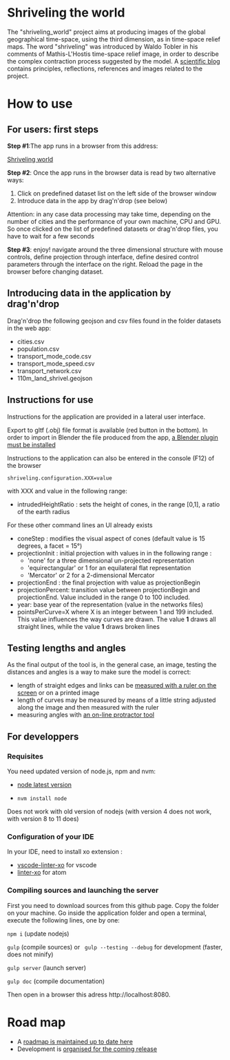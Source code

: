 # Shriveling the world

The "shriveling_world" project aims at producing images of the global geographical time-space, using the third dimension, as in time-space relief maps.
The word "shriveling" was introduced by Waldo Tobler in his comments of Mathis-L'Hostis time-space relief image, in order to describe the complex contraction process suggested by the model.
A [scientific blog](https://timespace.hypotheses.org/) contains principles, reflections, references and images related to the project.

# How to use

## For users: first steps

**Step #1**:The app runs in a browser from this address:

[Shriveling world](https://theworldisnotflat.github.io/shriveling_world_documentation/)

**Step #2**: Once the app runs in the browser data is read by two alternative ways:

1. Click on predefined dataset list on the left side of the browser window
2. Introduce data in the app by drag'n'drop (see below)

Attention: in any case data processing may take time, depending on the number of cities and the performance of your own machine, CPU and GPU. So once clicked on the list of predefined datasets or drag'n'drop files, you have to wait for a few seconds

**Step #3**: enjoy! navigate around the three dimensional structure with mouse controls, define projection through interface, define desired control parameters through the interface on the right. Reload the page in the browser before changing dataset.

## Introducing data in the application by drag'n'drop

Drag'n'drop the following geojson and csv files found in the folder datasets in the web app:

-   cities.csv
-   population.csv
-   transport_mode_code.csv
-   transport_mode_speed.csv
-   transport_network.csv
-   110m_land_shrivel.geojson

## Instructions for use

Instructions for the application are provided in a lateral user interface.

Export to gltf (.obj) file format is available (red button in the bottom). In order to import in Blender the file produced from the app, [a Blender plugin must be installed](https://github.com/ksons/gltf-blender-importer)

Instructions to the application can also be entered in the console (F12) of the browser

`shriveling.configuration.XXX=value`

with XXX and value in the following range:

-   intrudedHeightRatio : sets the height of cones, in the range [0,1], a ratio of the earth radius

For these other command lines an UI already exists

-   coneStep : modifies the visual aspect of cones (default value is 15 degrees, a facet = 15°)
-   projectionInit : initial projection with values in in the following range :
    -   'none' for a three dimensional un-projected representation
    -   'equirectangular' or 1 for an equilateral flat representation
    -   'Mercator' or 2 for a 2-dimensional Mercator
-   projectionEnd : the final projection with value as projectionBegin
-   projectionPercent: transition value between projectionBegin and projectionEnd. Value included in the range 0 to 100 included.
-   year: base year of the representation (value in the networks files)
-   pointsPerCurve=X where X is an integer between 1 and 199 included. This value influences the way curves are drawn. The value **1** draws all straight lines, while the value **1** draws broken lines

## Testing lengths and angles

As the final output of the tool is, in the general case, an image, testing the distances and angles is a way to make sure the model is correct:

-   length of straight edges and links can be [measured with a ruler on the screen](https://timespace.hypotheses.org/115) or on a printed image
-   length of curves may be measured by means of a little string adjusted along the image and then measured with the ruler
-   measuring angles with [an on-line protractor tool](https://www.ginifab.com/feeds/angle_measurement/)

## For developpers

### Requisites

You need updated version of node.js, npm and nvm:

-   [node latest version](https://github.com/nodesource/distributions/blob/master/README.md#deb)

-   `nvm install node `

Does not work with old version of nodejs (with version 4 does not work, with version 8 to 11 does)

### Configuration of your IDE

In your IDE, need to install xo extension :

-   [vscode-linter-xo](https://github.com/SamVerschueren/vscode-linter-xo) for vscode
-   [linter-xo](https://github.com/xojs/atom-linter-xo) for atom

### Compiling sources and launching the server

First you need to download sources from this github page. Copy the folder on your machine.
Go inside the application folder and open a terminal, execute the following lines, one by one:

`npm i` (update nodejs)

`gulp` (compile sources) or ` gulp --testing --debug` for development (faster, does not minify)

`gulp server` (launch server)

`gulp doc` (compile documentation)

Then open in a browser this adress http://localhost:8080.

# Road map

-   A [roadmap is maintained up to date here](https://github.com/theworldisnotflat/shriveling_world/wiki)
-   Development is [organised for the coming release](https://github.com/theworldisnotflat/shriveling_world/projects)
